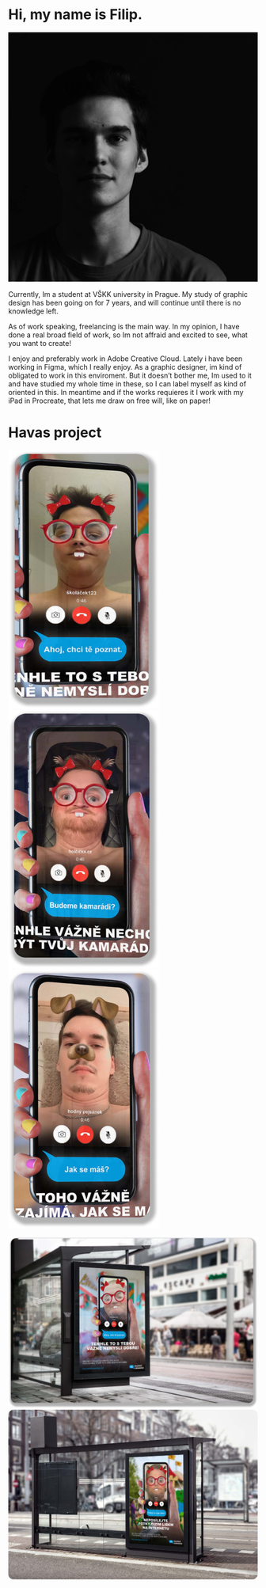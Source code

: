 # Hi, my name is Filip.

<img src="profile_filip.jpg" alt="A young beautiful man">

Currently, Im a student at VŠKK university in Prague. My study of graphic design has been going on for 7 years, and will continue until there is no knowledge left.

As of work speaking, freelancing is the main way. In my opinion, I have done a real broad field of work, so Im not affraid and excited to see, what you want to create!

I enjoy and preferably work in Adobe Creative Cloud. Lately i have been working in Figma, which I really enjoy. As a graphic designer, im kind of obligated to work in this enviroment. But it doesn’t bother me, Im used to it and have studied my whole time in these, so I can label myself as kind of oriented in this. In meantime and if the works requieres it I work with my iPad in Procreate, that lets me draw on free will, like on paper!

# Havas project

<img src="1 1-1.png" alt="A young beautiful výborný man" style="width:305px;height:522px;" class="center"> <img src="2 1.png" alt="A young beautiful honziki man" style="width:305px;height:522px;" class="center"> <img src="3 61.png" alt="A young beautiful Fíla man" style="width:305px;height:522px;" class="center">

<img src="1 1.png" alt="A pedo-man">

<img src="2 2.png" alt="A second pedo-man">

